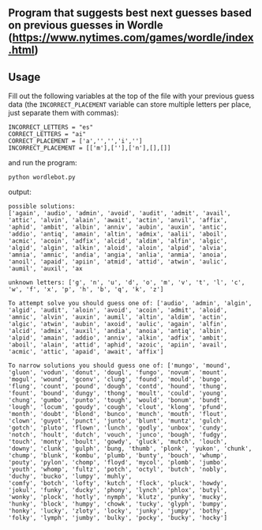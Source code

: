 ## Program that suggests best next guesses based on previous guesses in Wordle (https://www.nytimes.com/games/wordle/index.html)

## Usage
Fill out the following variables at the top of the file with your previous guess data (the `INCORRECT_PLACEMENT` variable can store multiple letters per place, just separate them with commas):

    INCORRECT_LETTERS = "es"
    CORRECT_LETTERS = "ai"
    CORRECT_PLACEMENT = ['a','','','i','']
    INCORRECT_PLACEMENT = [['m'],[''],['n'],[],[]]

and run the program:

    python wordlebot.py

output:

    possible solutions:
    ['again', 'audio', 'admin', 'avoid', 'audit', 'admit', 'avail', 'attic', 'alvin', 'alain', 'await', 'actin', 'anvil', 'affix', 'aphid', 'ambit', 'albin', 'anniv', 'aubin', 'auxin', 'antic', 'addio', 'antiq', 'amain', 'altin', 'admix', 'aalii', 'aboil', 'acmic', 'acoin', 'adfix', 'alcid', 'aldim', 'alfin', 'algic', 'algid', 'algin', 'alkin', 'aloid', 'aloin', 'alpid', 'alvia', 'amnia', 'amnic', 'andia', 'angia', 'anlia', 'anmia', 'anoia', 'anoil', 'apaid', 'apiin', 'atmid', 'attid', 'atwin', 'aulic', 'aumil', 'auxil', 'ax
    
    unknown letters: ['g', 'n', 'u', 'd', 'o', 'm', 'v', 't', 'l', 'c', 'w', 'f', 'x', 'p', 'h', 'b', 'q', 'k', 'z']
    
    To attempt solve you should guess one of: ['audio', 'admin', 'algin', 'algid', 'audit', 'aloin', 'avoid', 'acoin', 'admit', 'aloid', 'amnic', 'alvin', 'auxin', 'aumil', 'altin', 'aldim', 'actin', 'algic', 'atwin', 'aubin', 'axoid', 'aulic', 'again', 'alfin', 'alcid', 'admix', 'auxil', 'andia', 'anoia', 'antiq', 'albin', 'alpid', 'amain', 'addio', 'anniv', 'alkin', 'adfix', 'ambit', 'aboil', 'alain', 'attid', 'aphid', 'azoic', 'apiin', 'avail', 'acmic', 'attic', 'apaid', 'await', 'affix']
    
    To narrow solutions you should guess one of: ['mungo', 'mound', 'gluon', 'vodun', 'donut', 'dougl', 'fungo', 'novum', 'mount', 'mogul', 'wound', 'gconv', 'clung', 'found', 'mould', 'bungo', 'flung', 'count', 'pound', 'dough', 'contd', 'hound', 'thung', 'fount', 'bound', 'dungy', 'thong', 'moult', 'could', 'young', 'chung', 'gumbo', 'punto', 'tough', 'would', 'bonum', 'bundt', 'lough', 'locum', 'goudy', 'cough', 'clout', 'klong', 'pfund', 'month', 'doubt', 'blond', 'bunco', 'munch', 'mouth', 'flout', 'clown', 'guyot', 'punct', 'junto', 'blunt', 'muntz', 'gulch', 'gotch', 'pluto', 'flown', 'lunch', 'godly', 'unbox', 'cundy', 'notch', 'hoult', 'dutch', 'vouch', 'junco', 'bough', 'fudgy', 'touch', 'monty', 'boult', 'gowdy', 'gluck', 'mutch', 'louch', 'downy', 'clunk', 'gulph', 'bung, 'thumb', 'plonk', 'yukon', 'chunk', 'chump', 'blunk', 'kombu', 'plumb', 'bunty', 'bouch', 'whump', 'pouty', 'pylon', 'chomp', 'floyd', 'mycol', 'plomb', 'jumbo', 'youth', 'whomp', 'fultz', 'potch', 'octyl', 'butch', 'nobly', 'duchy', 'bucko', 'lumpy', 'muhly', 
    'comfy', 'botch', 'lofty', 'kutch', 'flock', 'pluck', 'howdy', 'jokul', 'funky', 'ducky', 'phony', 'lynch', 'phlox', 'butyl', 'wonky', 'plock', 'hotly', 'nymph', 'klutz', 'punky', 'mucky', 'hunky', 'block', 'humpy', 'chowk', 'tucky', 'glyph', 'bumpy', 'honky', 'lucky', 'zloty', 'locky', 'junky', 'jumpy', 'bothy', 'folky', 'lymph', 'jumby', 'bulky', 'pocky', 'bucky', 'hocky']
